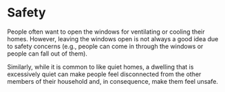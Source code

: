 # Safety

People often want to open the windows for ventilating or cooling their homes. However, 
leaving the windows open is not always a good idea due to safety concerns (e.g., people can
come in through the windows or people can fall out of them).

Similarly, while it is common to like quiet homes, a dwelling that is excessively quiet can
make people feel disconnected from the other members of their household and, in consequence,
make them feel unsafe.